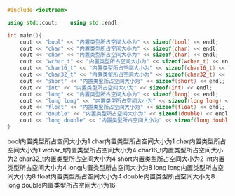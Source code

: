 ```c++
#include <iostream>

using std::cout;    using std::endl;

int main(){
    cout << "bool" << "内置类型所占空间大小为" << sizeof(bool) << endl;
    cout << "char" << "内置类型所占空间大小为" << sizeof(char) << endl;
    cout << "char" << "内置类型所占空间大小为" << sizeof(char) << endl;
    cout << "wchar_t" << "内置类型所占空间大小为" << sizeof(wchar_t) << endl;
    cout << "char16_t" << "内置类型所占空间大小为" << sizeof(char16_t) << endl;
    cout << "char32_t" << "内置类型所占空间大小为" << sizeof(char32_t) << endl;
    cout << "short" << "内置类型所占空间大小为" << sizeof(short) << endl;
    cout << "int" << "内置类型所占空间大小为" << sizeof(int) << endl;
    cout << "long" << "内置类型所占空间大小为" << sizeof(long) << endl;
    cout << "long long" << "内置类型所占空间大小为" << sizeof(long long) << endl;
    cout << "float" << "内置类型所占空间大小为" << sizeof(float) << endl;
    cout << "double" << "内置类型所占空间大小为" << sizeof(double) << endl;
    cout << "long double" << "内置类型所占空间大小为" << sizeof(long double) << endl;
}
```

bool内置类型所占空间大小为1
char内置类型所占空间大小为1
char内置类型所占空间大小为1
wchar_t内置类型所占空间大小为4
char16_t内置类型所占空间大小为2
char32_t内置类型所占空间大小为4
short内置类型所占空间大小为2
int内置类型所占空间大小为4
long内置类型所占空间大小为8
long long内置类型所占空间大小为8
float内置类型所占空间大小为4
double内置类型所占空间大小为8
long double内置类型所占空间大小为16